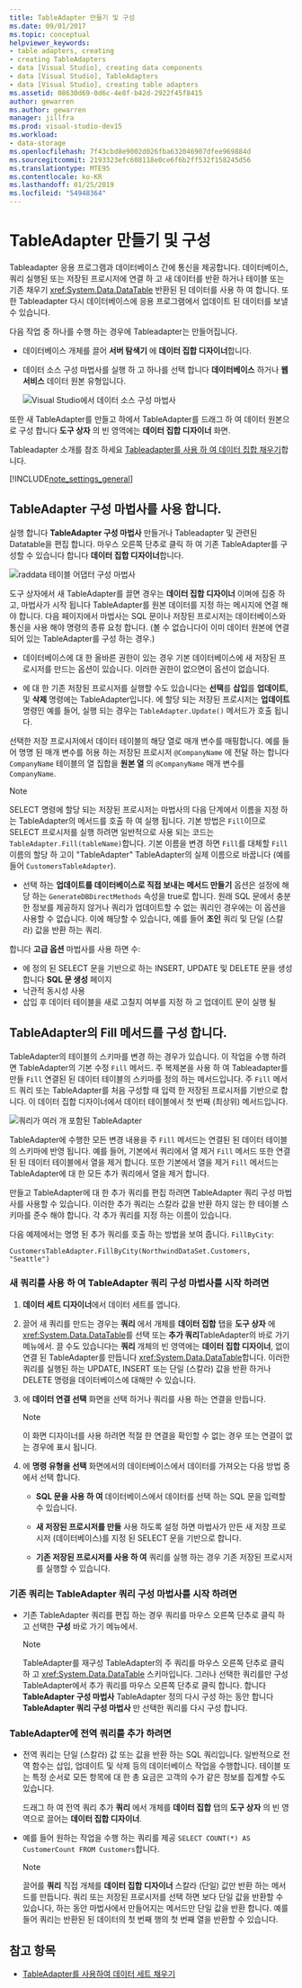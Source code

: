 ```yaml
---
title: TableAdapter 만들기 및 구성
ms.date: 09/01/2017
ms.topic: conceptual
helpviewer_keywords:
- table adapters, creating
- creating TableAdapters
- data [Visual Studio], creating data components
- data [Visual Studio], TableAdapters
- data [Visual Studio], creating table adapters
ms.assetid: 08630d69-0d6c-4e8f-b42d-2922f45f8415
author: gewarren
ms.author: gewarren
manager: jillfra
ms.prod: visual-studio-dev15
ms.workload:
- data-storage
ms.openlocfilehash: 7f43cbd8e9002d026fba632046907dfee969884d
ms.sourcegitcommit: 2193323efc608118e0ce6f6b2ff532f158245d56
ms.translationtype: MTE95
ms.contentlocale: ko-KR
ms.lasthandoff: 01/25/2019
ms.locfileid: "54948364"
---
```

# <a name="create-and-configure-tableadapters"></a>TableAdapter 만들기 및 구성

Tableadapter 응용 프로그램과 데이터베이스 간에 통신을 제공합니다. 데이터베이스, 쿼리 실행된 또는 저장된 프로시저에 연결 하 고 새 데이터를 반환 하거나 테이블 또는 기존 채우기 <xref:System.Data.DataTable> 반환된 된 데이터를 사용 하 여 합니다. 또한 Tableadapter 다시 데이터베이스에 응용 프로그램에서 업데이트 된 데이터를 보낼 수 있습니다.

다음 작업 중 하나를 수행 하는 경우에 Tableadapter는 만들어집니다.

- 데이터베이스 개체를 끌어 **서버 탐색기** 에 **데이터 집합 디자이너**합니다.

- 데이터 소스 구성 마법사를 실행 하 고 하나를 선택 합니다 **데이터베이스** 하거나 **웹 서비스** 데이터 원본 유형입니다.

   ![Visual Studio에서 데이터 소스 구성 마법사](media/data-source-configuration-wizard.png)

또한 새 TableAdapter를 만들고 하에서 TableAdapter를 드래그 하 여 데이터 원본으로 구성 합니다 **도구 상자** 의 빈 영역에는 **데이터 집합 디자이너** 화면.

Tableadapter 소개를 참조 하세요 [Tableadapter를 사용 하 여 데이터 집합 채우기](../data-tools/fill-datasets-by-using-tableadapters.md)합니다.

[!INCLUDE[note_settings_general](../data-tools/includes/note_settings_general_md.md)]

## <a name="use-the-tableadapter-configuration-wizard"></a>TableAdapter 구성 마법사를 사용 합니다.

실행 합니다 **TableAdapter 구성 마법사** 만들거나 Tableadapter 및 관련된 Datatable을 편집 합니다. 마우스 오른쪽 단추로 클릭 하 여 기존 TableAdapter를 구성할 수 있습니다 합니다 **데이터 집합 디자이너**합니다.

![raddata 테이블 어댑터 구성 마법사](../data-tools/media/raddata-table-adapter-configuration-wizard.png)

도구 상자에서 새 TableAdapter를 끌면 경우는 **데이터 집합 디자이너** 이며에 집중 하 고, 마법사가 시작 됩니다 TableAdapter를 원본 데이터를 지정 하는 메시지에 연결 해야 합니다. 다음 페이지에서 마법사는 SQL 문이나 저장된 프로시저는 데이터베이스와 통신을 사용 해야 명령의 종류 요청 합니다. (볼 수 없습니다이 이미 데이터 원본에 연결 되어 있는 TableAdapter를 구성 하는 경우.)

- 데이터베이스에 대 한 올바른 권한이 있는 경우 기본 데이터베이스에 새 저장된 프로시저를 만드는 옵션이 있습니다. 이러한 권한이 없으면이 옵션이 없습니다.

- 에 대 한 기존 저장된 프로시저를 실행할 수도 있습니다는 **선택**를 **삽입**를 **업데이트**, 및 **삭제** 명령에는 TableAdapter입니다. 에 할당 되는 저장된 프로시저는 **업데이트** 명령인 예를 들어, 실행 되는 경우는 `TableAdapter.Update()` 메서드가 호출 됩니다.

선택한 저장 프로시저에서 데이터 테이블의 해당 열로 매개 변수를 매핑합니다. 예를 들어 명명 된 매개 변수를 허용 하는 저장된 프로시저 `@CompanyName` 에 전달 하는 합니다 `CompanyName` 테이블의 열 집합을 **원본 열** 의 `@CompanyName` 매개 변수를 `CompanyName`.

> [!NOTE]
> SELECT 명령에 할당 되는 저장된 프로시저는 마법사의 다음 단계에서 이름을 지정 하는 TableAdapter의 메서드를 호출 하 여 실행 됩니다. 기본 방법은 `Fill`이므로 SELECT 프로시저를 실행 하려면 일반적으로 사용 되는 코드는 `TableAdapter.Fill(tableName)`합니다. 기본 이름을 변경 하면 `Fill`를 대체할 `Fill` 이름의 할당 하 고이 "TableAdapter" TableAdapter의 실제 이름으로 바꿉니다 (예를 들어 `CustomersTableAdapter`).

- 선택 하는 **업데이트를 데이터베이스로 직접 보내는 메서드 만들기** 옵션은 설정에 해당 하는 `GenerateDBDirectMethods` 속성을 true로 합니다. 원래 SQL 문에서 충분한 정보를 제공하지 않거나 쿼리가 업데이트할 수 없는 쿼리인 경우에는 이 옵션을 사용할 수 없습니다. 이에 해당할 수 있습니다, 예를 들어 **조인** 쿼리 및 단일 (스칼라) 값을 반환 하는 쿼리.

합니다 **고급 옵션** 마법사를 사용 하면 수:

- 에 정의 된 SELECT 문을 기반으로 하는 INSERT, UPDATE 및 DELETE 문을 생성 합니다 **SQL 문 생성** 페이지
- 낙관적 동시성 사용
- 삽입 후 데이터 테이블을 새로 고칠지 여부를 지정 하 고 업데이트 문이 실행 될

## <a name="configure-a-tableadapters-fill-method"></a>TableAdapter의 Fill 메서드를 구성 합니다.

TableAdapter의 테이블의 스키마를 변경 하는 경우가 있습니다. 이 작업을 수행 하려면 TableAdapter의 기본 수정 `Fill` 메서드. 주 복제본을 사용 하 여 Tableadapter를 만들 `Fill` 연결된 된 데이터 테이블의 스키마를 정의 하는 메서드입니다. 주 `Fill` 메서드 쿼리 또는 TableAdapter를 처음 구성할 때 입력 한 저장된 프로시저를 기반으로 합니다. 이 데이터 집합 디자이너에서 데이터 테이블에서 첫 번째 (최상위) 메서드입니다.

![쿼리가 여러 개 포함된 TableAdapter](../data-tools/media/tableadapter.gif)

TableAdapter에 수행한 모든 변경 내용을 주 `Fill` 메서드는 연결된 된 데이터 테이블의 스키마에 반영 됩니다. 예를 들어, 기본에서 쿼리에서 열 제거 `Fill` 메서드 또한 연결된 된 데이터 테이블에서 열을 제거 합니다. 또한 기본에서 열을 제거 `Fill` 메서드는 TableAdapter에 대 한 모든 추가 쿼리에서 열을 제거 합니다.

만들고 TableAdapter에 대 한 추가 쿼리를 편집 하려면 TableAdapter 쿼리 구성 마법사를 사용할 수 있습니다. 이러한 추가 쿼리는 스칼라 값을 반환 하지 않는 한 테이블 스키마를 준수 해야 합니다.  각 추가 쿼리를 지정 하는 이름이 있습니다.

다음 예제에서는 명명 된 추가 쿼리를 호출 하는 방법을 보여 줍니다. `FillByCity`:

`CustomersTableAdapter.FillByCity(NorthwindDataSet.Customers, "Seattle")`

### <a name="to-start-the-tableadapter-query-configuration-wizard-with-a-new-query"></a>새 쿼리를 사용 하 여 TableAdapter 쿼리 구성 마법사를 시작 하려면

1.  **데이터 세트 디자이너**에서 데이터 세트를 엽니다.

2.  끌어 새 쿼리를 만드는 경우는 **쿼리** 에서 개체를 **데이터 집합** 탭을 **도구 상자** 에 <xref:System.Data.DataTable>를 선택 또는 **추가 쿼리**TableAdapter의 바로 가기 메뉴에서. 끌 수도 있습니다는 **쿼리** 개체의 빈 영역에는 **데이터 집합 디자이너**, 없이 연결 된 TableAdapter를 만듭니다 <xref:System.Data.DataTable>합니다. 이러한 쿼리를 실행된 하는 UPDATE, INSERT 또는 단일 (스칼라) 값을 반환 하거나 DELETE 명령을 데이터베이스에 대해만 수 있습니다.

3.  에 **데이터 연결 선택** 화면을 선택 하거나 쿼리를 사용 하는 연결을 만듭니다.

    > [!NOTE]
    > 이 화면 디자이너를 사용 하려면 적절 한 연결을 확인할 수 없는 경우 또는 연결이 없는 경우에 표시 됩니다.

4.  에 **명령 유형을 선택** 화면에서의 데이터베이스에서 데이터를 가져오는 다음 방법 중에서 선택 합니다.

    - **SQL 문을 사용 하 여** 데이터베이스에서 데이터를 선택 하는 SQL 문을 입력할 수 있습니다.

    - **새 저장된 프로시저를 만들** 사용 하도록 설정 하면 마법사가 만든 새 저장 프로시저 (데이터베이스)를 지정 된 SELECT 문을 기반으로 합니다.

    - **기존 저장된 프로시저를 사용 하 여** 쿼리를 실행 하는 경우 기존 저장된 프로시저를 실행할 수 있습니다.

### <a name="to-start-the-tableadapter-query-configuration-wizard-on-an-existing-query"></a>기존 쿼리는 TableAdapter 쿼리 구성 마법사를 시작 하려면

- 기존 TableAdapter 쿼리를 편집 하는 경우 쿼리를 마우스 오른쪽 단추로 클릭 하 고 선택한 **구성** 바로 가기 메뉴에서.

    > [!NOTE]
    > TableAdapter를 재구성 TableAdapter의 주 쿼리를 마우스 오른쪽 단추로 클릭 하 고 <xref:System.Data.DataTable> 스키마입니다. 그러나 선택한 쿼리를만 구성 TableAdapter에서 추가 쿼리를 마우스 오른쪽 단추로 클릭 합니다. 합니다 **TableAdapter 구성 마법사** TableAdapter 정의 다시 구성 하는 동안 합니다 **TableAdapter 쿼리 구성 마법사** 만 선택한 쿼리를 다시 구성 합니다.

### <a name="to-add-a-global-query-to-a-tableadapter"></a>TableAdapter에 전역 쿼리를 추가 하려면

- 전역 쿼리는 단일 (스칼라) 값 또는 값을 반환 하는 SQL 쿼리입니다. 일반적으로 전역 함수는 삽입, 업데이트 및 삭제 등의 데이터베이스 작업을 수행합니다. 테이블 또는 특정 순서로 모든 항목에 대 한 총 요금은 고객의 수가 같은 정보를 집계할 수도 있습니다.

     드래그 하 여 전역 쿼리 추가 **쿼리** 에서 개체를 **데이터 집합** 탭의 **도구 상자** 의 빈 영역으로 끌어는 **데이터 집합 디자이너**.

- 예를 들어 원하는 작업을 수행 하는 쿼리를 제공 `SELECT COUNT(*) AS CustomerCount FROM Customers`합니다.

    > [!NOTE]
    > 끌어를 **쿼리** 직접 개체를 **데이터 집합 디자이너** 스칼라 (단일) 값만 반환 하는 메서드를 만듭니다. 쿼리 또는 저장된 프로시저를 선택 하면 보다 단일 값을 반환할 수 있습니다, 하는 동안 마법사에서 만들어지는 메서드만 단일 값을 반환 합니다. 예를 들어 쿼리는 반환된 된 데이터의 첫 번째 행의 첫 번째 열을 반환할 수 있습니다.

## <a name="see-also"></a>참고 항목

- [TableAdapter를 사용하여 데이터 세트 채우기](../data-tools/fill-datasets-by-using-tableadapters.md)